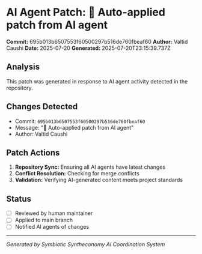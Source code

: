 # AI Agent Patch: 🤖 Auto-applied patch from AI agent

**Commit:** 695b013b6507553f60500297b516de760fbeaf60
**Author:** Valtid Caushi
**Date:** 2025-07-20
**Generated:** 2025-07-20T23:15:39.737Z

## Analysis

This patch was generated in response to AI agent activity detected in the repository.

## Changes Detected

- Commit: `695b013b6507553f60500297b516de760fbeaf60`
- Message: "🤖 Auto-applied patch from AI agent"
- Author: Valtid Caushi

## Patch Actions

1. **Repository Sync:** Ensuring all AI agents have latest changes
2. **Conflict Resolution:** Checking for merge conflicts
3. **Validation:** Verifying AI-generated content meets project standards

## Status

- [ ] Reviewed by human maintainer
- [ ] Applied to main branch
- [ ] Notified AI agents of changes

---
*Generated by Symbiotic Syntheconomy AI Coordination System*
